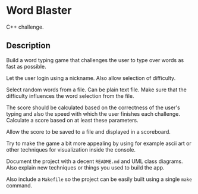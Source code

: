 # Word Blaster

C++ challenge.

## Description

Build a word typing game that challenges the user to type over words as fast as possible.

Let the user login using a nickname. Also allow selection of difficulty.

Select random words from a file. Can be plain text file. Make sure that the difficulty influences the word selection from the file.

The score should be calculated based on the correctness of the user's typing and also the speed with which the user finishes each challenge. Calculate a score based on at least these parameters.

Allow the score to be saved to a file and displayed in a scoreboard.

Try to make the game a bit more appealing by using for example ascii art or other techniques for visualization inside the console.

Document the project with a decent `README.md` and UML class diagrams. Also explain new techniques or things you used to build the app.

Also include a `Makefile` so the project can be easily built using a single `make` command.